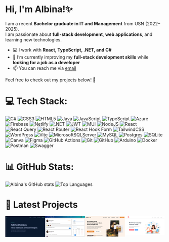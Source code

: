 # Hi, I'm Albina!✨

I am a recent **Bachelor graduate in IT and Management** from USN (2022–2025).  
I am passionate about **full-stack development**, **web applications**, and learning new technologies.  

- 💻 I work with **React, TypeScript, .NET, and C#**  
- 🌱 I’m currently improving my **full-stack development skills** while **looking for a job as a developer**  
- 📫 You can reach me via [email](mailto:dyakovabina@gmail.com)  

Feel free to check out my projects below! 🚀



# 💻 Tech Stack:
![C#](https://img.shields.io/badge/c%23-blue?style=for-the-badge&logo=csharp&logoColor=white)
![CSS3](https://img.shields.io/badge/css3-blue?style=for-the-badge&logo=css3&logoColor=white)
![HTML5](https://img.shields.io/badge/html5-blue?style=for-the-badge&logo=html5&logoColor=white)
![Java](https://img.shields.io/badge/java-blue?style=for-the-badge&logo=openjdk&logoColor=white)
![JavaScript](https://img.shields.io/badge/javascript-blue?style=for-the-badge&logo=javascript&logoColor=white)
![TypeScript](https://img.shields.io/badge/typescript-blue?style=for-the-badge&logo=typescript&logoColor=white)
![Azure](https://img.shields.io/badge/azure-blue?style=for-the-badge&logo=microsoftazure&logoColor=white)
![Firebase](https://img.shields.io/badge/firebase-blue?style=for-the-badge&logo=firebase&logoColor=white)
![Netlify](https://img.shields.io/badge/netlify-blue?style=for-the-badge&logo=netlify&logoColor=white)
![.NET](https://img.shields.io/badge/.NET-blue?style=for-the-badge&logo=.net&logoColor=white)
![JWT](https://img.shields.io/badge/JWT-blue?style=for-the-badge&logo=JSON%20web%20tokens&logoColor=white)
![MUI](https://img.shields.io/badge/MUI-blue?style=for-the-badge&logo=mui&logoColor=white)
![NodeJS](https://img.shields.io/badge/node.js-blue?style=for-the-badge&logo=node.js&logoColor=white)
![React](https://img.shields.io/badge/react-blue?style=for-the-badge&logo=react&logoColor=white)
![React Query](https://img.shields.io/badge/React%20Query-blue?style=for-the-badge&logo=react%20query&logoColor=white)
![React Router](https://img.shields.io/badge/React_Router-blue?style=for-the-badge&logo=react-router&logoColor=white)
![React Hook Form](https://img.shields.io/badge/React%20Hook%20Form-blue?style=for-the-badge&logo=reacthookform&logoColor=white)
![TailwindCSS](https://img.shields.io/badge/tailwindcss-blue?style=for-the-badge&logo=tailwind-css&logoColor=white)
![WordPress](https://img.shields.io/badge/WordPress-blue?style=for-the-badge&logo=WordPress&logoColor=white)
![Vite](https://img.shields.io/badge/vite-blue?style=for-the-badge&logo=vite&logoColor=white)
![MicrosoftSQLServer](https://img.shields.io/badge/Microsoft%20SQL%20Server-blue?style=for-the-badge&logo=microsoft%20sql%20server&logoColor=white)
![MySQL](https://img.shields.io/badge/mysql-blue?style=for-the-badge&logo=mysql&logoColor=white)
![Postgres](https://img.shields.io/badge/postgres-blue?style=for-the-badge&logo=postgresql&logoColor=white)
![SQLite](https://img.shields.io/badge/sqlite-blue?style=for-the-badge&logo=sqlite&logoColor=white)
![Canva](https://img.shields.io/badge/Canva-blue?style=for-the-badge&logo=Canva&logoColor=white)
![Figma](https://img.shields.io/badge/figma-blue?style=for-the-badge&logo=figma&logoColor=white)
![GitHub Actions](https://img.shields.io/badge/github%20actions-blue?style=for-the-badge&logo=githubactions&logoColor=white)
![Git](https://img.shields.io/badge/git-blue?style=for-the-badge&logo=git&logoColor=white)
![GitHub](https://img.shields.io/badge/github-blue?style=for-the-badge&logo=github&logoColor=white)
![Arduino](https://img.shields.io/badge/Arduino-blue?style=for-the-badge&logo=Arduino&logoColor=white)
![Docker](https://img.shields.io/badge/docker-blue?style=for-the-badge&logo=docker&logoColor=white)
![Postman](https://img.shields.io/badge/Postman-blue?style=for-the-badge&logo=postman&logoColor=white)
![Swagger](https://img.shields.io/badge/Swagger-blue?style=for-the-badge&logo=swagger&logoColor=white)

# 📊 GitHub Stats:

![Albina's GitHub stats](https://github-readme-stats.vercel.app/api?username=Bina28&show_icons=true&theme=tokyonight)
![Top Languages](https://github-readme-stats.vercel.app/api/top-langs/?username=Bina28&layout=compact&theme=tokyonight)

# 🚀 Latest Projects
<div style="display: flex; justify-content: center; gap: 50; margin-top: 30;">
  <a href="https://github.com/Bina28/portfolio">
    <img src="images/portfolio.png" width="160" />
  </a>
  <a href="https://github.com/Bina28/studybuddy">
    <img src="images/studybuddy.png" width="160" />
  </a>
  <a href="https://github.com/Bina28/omnifood">
    <img src="images/omnifood.png" width="160" />
  </a>
  <a href="https://github.com/Bina28/languagelearningapp">
    <img src="images/lla.png" width="160" />
  </a>
</div>




